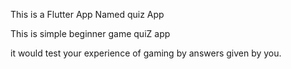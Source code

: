 This is a Flutter App Named quiz App

This is simple beginner game quiZ app

it would test your experience of gaming by answers given by you.
